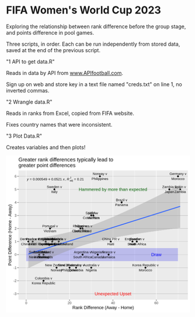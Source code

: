 # FIFA Women's World Cup 2023

Exploring the relationship between rank difference before the group stage, and points difference in pool games.

Three scripts, in order. Each can be run independently from stored data, saved at the end of the previous script.

"1 API to get data.R"

Reads in data by API from www.APIfootball.com.

Sign up on web and store key in a text file named "creds.txt" on line 1, no inverted commas. 

"2 Wrangle data.R"

Reads in ranks from Excel, copied from FIFA website.

Fixes country names that were inconsistent.

"3 Plot Data.R"

Creates variables and then plots!

![Plot of rank difference](absolute-rank-difference-vs-point-difference.png)